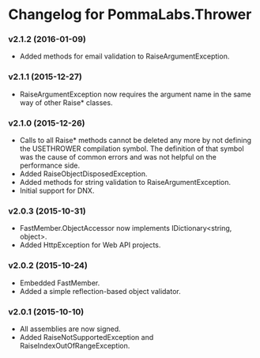 ﻿# Changelog for PommaLabs.Thrower #

### v2.1.2 (2016-01-09) ###
* Added methods for email validation to RaiseArgumentException.

### v2.1.1 (2015-12-27) ###
* RaiseArgumentException now requires the argument name in the same way of other Raise* classes.

### v2.1.0 (2015-12-26) ###
* Calls to all Raise* methods cannot be deleted any more by not defining the USETHROWER compilation symbol.
  The definition of that symbol was the cause of common errors and was not helpful on the performance side.
* Added RaiseObjectDisposedException.
* Added methods for string validation to RaiseArgumentException.
* Initial support for DNX.

### v2.0.3 (2015-10-31) ###
* FastMember.ObjectAccessor now implements IDictionary&lt;string, object&gt;.
* Added HttpException for Web API projects.

### v2.0.2 (2015-10-24) ###
* Embedded FastMember.
* Added a simple reflection-based object validator.

### v2.0.1 (2015-10-10) ###
* All assemblies are now signed.
* Added RaiseNotSupportedException and RaiseIndexOutOfRangeException.
